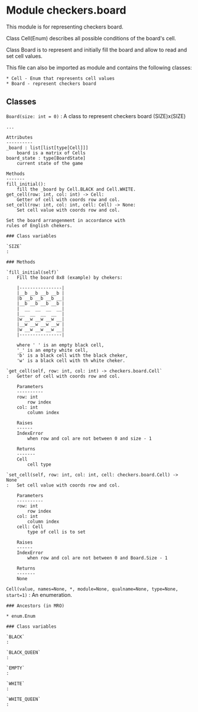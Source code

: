 Module checkers.board
=====================
This module is for representing checkers board.

Class Cell(Enum) describes all possible conditions of the board's cell.

Class Board is to represent and initially fill the board and allow to
read and set cell values.

This file can also be imported as module and contains the following
classes:

    * Cell - Enum that represents cell values
    * Board - represent checkers board

Classes
-------

`Board(size: int = 0)`
:   A class to represent checkers board (SIZE)x(SIZE)
    
    ...
    
    Attributes
    ----------
    _board : list[list[type[Cell]]]
        board is a matrix of Cells
    board_state : type[BoardState]
        current state of the game
    
    Methods
    -------
    fill_initial():
        fill the _board by Cell.BLACK and Cell.WHITE.
    get_cell(row: int, col: int) -> Cell:
        Getter of cell with coords row and col.
    set_cell(row: int, col: int, cell: Cell) -> None:
        Set cell value with coords row and col.
    
    Set the board arrangenment in accordance with
    rules of English chekers.

    ### Class variables

    `SIZE`
    :

    ### Methods

    `fill_initial(self)`
    :   Fill the board 8x8 (example) by chekers:
        
        |----------------|
        |__b __b __b __b |
        |b __b __b __b __|
        |__b __b __b __b |
        |  __  __  __  __|
        |__  __  __  __  |
        |w __w __w __w __|
        |__w __w __w __w |
        |w __w __w __w __|
        |----------------|
        
        where ' ' is an empty black cell,
        '_' is an empty white cell,
        'b' is a black cell with the black cheker,
        'w' is a black cell with th white cheker.

    `get_cell(self, row: int, col: int) ‑> checkers.board.Cell`
    :   Getter of cell with coords row and col.
        
        Parameters
        ----------
        row: int
            row index
        col: int
            column index
        
        Raises
        ------
        IndexError
            when row and col are not between 0 and size - 1
        
        Returns
        -------
        Cell
            cell type

    `set_cell(self, row: int, col: int, cell: checkers.board.Cell) ‑> None`
    :   Set cell value with coords row and col.
        
        Parameters
        ----------
        row: int
            row index
        col: int
            column index
        cell: Cell
            type of cell is to set
        
        Raises
        ------
        IndexError
            when row and col are not between 0 and Board.Size - 1
        
        Returns
        -------
        None

`Cell(value, names=None, *, module=None, qualname=None, type=None, start=1)`
:   An enumeration.

    ### Ancestors (in MRO)

    * enum.Enum

    ### Class variables

    `BLACK`
    :

    `BLACK_QUEEN`
    :

    `EMPTY`
    :

    `WHITE`
    :

    `WHITE_QUEEN`
    :